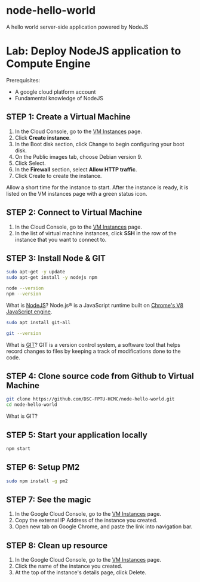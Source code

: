 # node-hello-world
A hello world server-side application powered by NodeJS

# Lab: Deploy NodeJS application to Compute Engine

Prerequisites:
- A google cloud platform account
- Fundamental knowledge of NodeJS

## STEP 1: Create a Virtual Machine
1. In the Cloud Console, go to the [VM Instances](https://console.cloud.google.com/compute/instances) page.
1. Click **Create instance**.
1. In the Boot disk section, click Change to begin configuring your boot disk.
1. On the Public images tab, choose Debian version 9.
1. Click Select.
1. In the **Firewall** section, select **Allow HTTP traffic**.
1. Click Create to create the instance.

Allow a short time for the instance to start. After the instance is ready, it is listed on the VM instances page with a green status icon.

## STEP 2: Connect to Virtual Machine
1. In the Cloud Console, go to the [VM Instances](https://console.cloud.google.com/compute/instances) page.
1. In the list of virtual machine instances, click **SSH** in the row of the instance that you want to connect to.

## STEP 3: Install Node & GIT
```bash
sudo apt-get -y update
sudo apt-get install -y nodejs npm

node --version
npm --version
```

What is [NodeJS](https://nodejs.org/en/about/)?
Node.js® is a JavaScript runtime built on [Chrome's V8 JavaScript engine](https://v8.dev/).

```bash
sudo apt install git-all

git --version
```

What is [GIT](https://www.freecodecamp.org/news/what-is-git-and-how-to-use-it-c341b049ae61/)?
GIT is a version control system, a software tool that helps record changes to files by keeping a track of modifications done to the code.

## STEP 4: Clone source code from Github to Virtual Machine
```bash
git clone https://github.com/DSC-FPTU-HCMC/node-hello-world.git
cd node-hello-world
```
What is GIT?


## STEP 5: Start your application locally
```bash
npm start
```

## STEP 6: Setup PM2
```bash
sudo npm install -g pm2
```

## STEP 7: See the magic
1. In the Google Cloud Console, go to the [VM Instances](https://console.cloud.google.com/compute/instances) page.
1. Copy the external IP Address of the instance you created.
1. Open new tab on Google Chrome, and paste the link into navigation bar.


## STEP 8: Clean up resource
1. In the Google Cloud Console, go to the [VM Instances](https://console.cloud.google.com/compute/instances) page.
1. Click the name of the instance you created.
1. At the top of the instance's details page, click Delete.